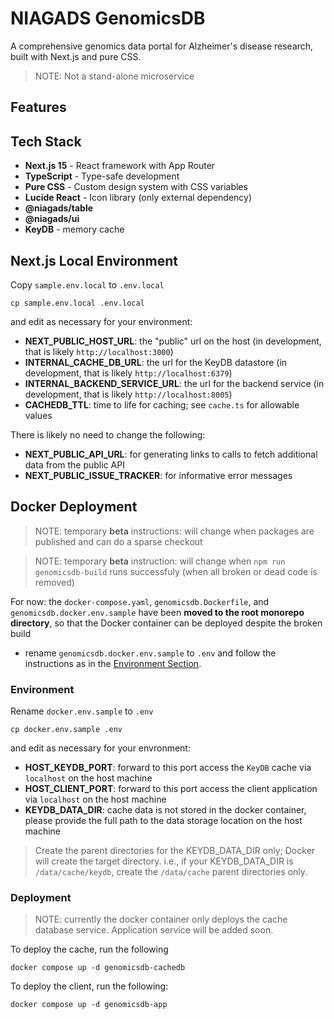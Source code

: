 # NIAGADS GenomicsDB

A comprehensive genomics data portal for Alzheimer's disease research, built with Next.js and pure CSS.

> NOTE: Not a stand-alone microservice

## Features

## Tech Stack

- **Next.js 15** - React framework with App Router
- **TypeScript** - Type-safe development
- **Pure CSS** - Custom design system with CSS variables
- **Lucide React** - Icon library (only external dependency)
- **@niagads/table**
- **@niagads/ui**
- **KeyDB** - memory cache

## Next.js Local Environment

Copy `sample.env.local` to `.env.local`

```cp sample.env.local .env.local```

and edit as necessary for your environment:

- **NEXT_PUBLIC_HOST_URL**: the "public" url on the host (in development, that is likely `http://localhost:3000`)
- **INTERNAL_CACHE_DB_URL**: the url for the KeyDB datastore (in development, that is likely `http://localhost:6379`)
- **INTERNAL_BACKEND_SERVICE_URL**: the url for the backend service (in development, that is likely `http://localhost:8005`)
- **CACHEDB_TTL**: time to life for caching; see `cache.ts` for allowable values

There is likely no need to change the following:

- **NEXT_PUBLIC_API_URL**: for generating links to calls to fetch additional data from the public API
- **NEXT_PUBLIC_ISSUE_TRACKER**: for informative error messages

## Docker Deployment

> NOTE: temporary **beta** instructions: will change when packages are published and can do a sparse checkout

> NOTE: temporary **beta** instruction: will change when `npm run genomicsdb-build` runs successfuly (when all broken or dead code is removed)

For now: the `docker-compose.yaml`, `genomicsdb.Dockerfile`, and `genomicsdb.docker.env.sample` have been **moved to the root monorepo directory**, so that the Docker container can be deployed despite the broken build

* rename `genomicsdb.docker.env.sample`  to `.env` and follow the instructions as in the [Environment Section](#environment).


### Environment

Rename `docker.env.sample` to `.env`

```cp docker.env.sample .env```

and edit as necessary for your envronment:

- **HOST_KEYDB_PORT**: forward to this port access the `KeyDB` cache via `localhost` on the host machine
- **HOST_CLIENT_PORT**: forward to this port access the client application via `localhost` on the host machine
- **KEYDB_DATA_DIR**: cache data is not stored in the docker container, please provide the full path to the data storage location on the host machine

> Create the parent directories for the KEYDB_DATA_DIR only; Docker will create the target directory.  i.e., if your KEYDB_DATA_DIR is `/data/cache/keydb`, create the `/data/cache` parent directories only.


### Deployment

> NOTE: currently the docker container only deploys the cache database service.  Application service will be added soon.

To deploy the cache, run the following

```docker compose up -d genomicsdb-cachedb```

To deploy the client, run the following:

```docker compose up -d genomicsdb-app```